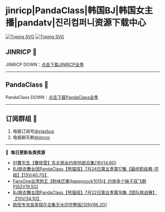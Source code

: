 # jinricp|PandaClass|韩国BJ|韩国女主播|pandatv|진리컴퍼니资源下载中心   
[![Typing SVG](https://readme-typing-svg.herokuapp.com?font=Fira+Code&pause=1000&center=true&vCenter=true&random=true&width=435&lines=所有链接都需要翻墙访问)](https://jinri-cp.neocities.org/free.html)
[![Typing SVG](https://readme-typing-svg.herokuapp.com?font=Fira+Code&pause=1000&center=true&vCenter=true&random=true&width=435&lines=点击进入福利资源下载中心)](https://pandaclass.neocities.org/)
## JINRICP 👋   
JINRICP DOWN：[点击下载JINRICP全季](https://mypikpak.com/s/VODz7HXQoqcX0UrvaXfDtFoPo1)
****
## PandaClass 💯   
PandaClass DOWN：[点击下载PandaClass全季](https://mypikpak.com/s/VOKOTZkoEnkyvCnELVSquM97o1)   
****
## 订阅群组 🔞
1. 电报订阅号[@xjavbus](https://t.me/xjavbus)
2. 电报聊天群[@jinrcp](https://t.me/jinrcp)
**** 
📕 &nbsp;**每日更新各类资源**
<!-- BLOG-POST-LIST:START -->
- [91曹先生【曹晓雪】东北熟女约炮16部合集[16V14.6G]](https://fuli.rulel.com/460.html)
- [BJ脱衣舞女团PandaClass【熊猫班】7月24日第五季第17集【最终职级赛-完结】【13V/40.7G】](https://fuli.rulel.com/459.html)
- [FansOne台湾炮王【粉味芒果&lpar;happycock1015&rpar;】约炮多个妹子双飞群P[62V19.5G]](https://fuli.rulel.com/458.html)
- [BJ脱衣舞女团PandaClass【熊猫班】7月22日第五季第16集【团队挑战赛】【10V/34.1G】](https://fuli.rulel.com/457.html)
- [欧阳专攻良家探花合集无水印完整版[126V96.2G]](https://fuli.rulel.com/455.html)
<!-- BLOG-POST-LIST:END -->
